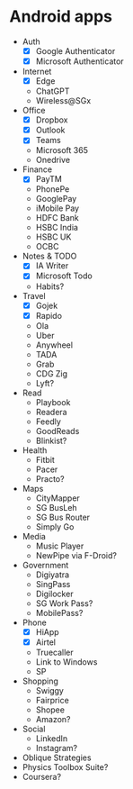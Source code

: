# Android apps

- Auth
  - [x] Google Authenticator
  - [x] Microsoft Authenticator
- Internet
  - [x] Edge
  - ChatGPT
  - Wireless@SGx
- Office
  - [x] Dropbox
  - [x] Outlook
  - [x] Teams
  - Microsoft 365
  - Onedrive
- Finance
  - [x] PayTM
  - PhonePe
  - GooglePay
  - iMobile Pay
  - HDFC Bank
  - HSBC India
  - HSBC UK
  - OCBC
- Notes & TODO
  - [x] IA Writer
  - [x] Microsoft Todo
  - Habits?
- Travel
  - [x] Gojek
  - [x] Rapido
  - Ola
  - Uber
  - Anywheel
  - TADA
  - Grab
  - CDG Zig
  - Lyft?
- Read
  - Playbook
  - Readera
  - Feedly
  - GoodReads
  - Blinkist?
- Health
  - Fitbit
  - Pacer
  - Practo?
- Maps
  - CityMapper
  - SG BusLeh
  - SG Bus Router
  - Simply Go
- Media
  - Music Player
  - NewPipe via F-Droid?
- Government
  - Digiyatra
  - SingPass
  - Digilocker
  - SG Work Pass?
  - MobilePass?
- Phone
  - [x] HiApp
  - [x] Airtel
  - Truecaller
  - Link to Windows
  - SP
- Shopping
  - Swiggy
  - Fairprice
  - Shopee
  - Amazon?
- Social
  - LinkedIn
  - Instagram?
- Oblique Strategies
- Physics Toolbox Suite?
- Coursera?
